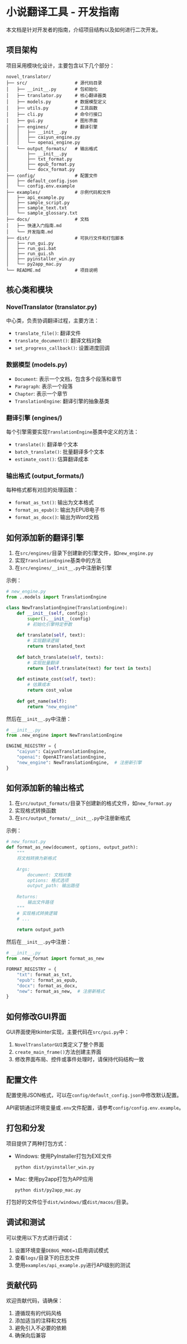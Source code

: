 # 小说翻译工具 - 开发指南

本文档是针对开发者的指南，介绍项目结构以及如何进行二次开发。

## 项目架构

项目采用模块化设计，主要包含以下几个部分：

```
novel_translator/
├── src/                  # 源代码目录
│   ├── __init__.py       # 包初始化
│   ├── translator.py     # 核心翻译器类
│   ├── models.py         # 数据模型定义
│   ├── utils.py          # 工具函数
│   ├── cli.py            # 命令行接口
│   ├── gui.py            # 图形界面
│   ├── engines/          # 翻译引擎
│   │   ├── __init__.py
│   │   ├── caiyun_engine.py
│   │   └── openai_engine.py
│   └── output_formats/   # 输出格式
│       ├── __init__.py
│       ├── txt_format.py
│       ├── epub_format.py
│       └── docx_format.py
├── config/               # 配置文件
│   ├── default_config.json
│   └── config.env.example
├── examples/             # 示例代码和文件
│   ├── api_example.py
│   ├── sample_script.py
│   ├── sample_text.txt
│   └── sample_glossary.txt
├── docs/                 # 文档
│   ├── 快速入门指南.md
│   └── 开发指南.md
├── dist/                 # 可执行文件和打包脚本
│   ├── run_gui.py
│   ├── run_gui.bat
│   ├── run_gui.sh
│   ├── pyinstaller_win.py
│   └── py2app_mac.py
└── README.md             # 项目说明
```

## 核心类和模块

### NovelTranslator (translator.py)

中心类，负责协调翻译过程，主要方法：

- `translate_file()`: 翻译文件
- `translate_document()`: 翻译文档对象
- `set_progress_callback()`: 设置进度回调

### 数据模型 (models.py)

- `Document`: 表示一个文档，包含多个段落和章节
- `Paragraph`: 表示一个段落
- `Chapter`: 表示一个章节
- `TranslationEngine`: 翻译引擎的抽象基类

### 翻译引擎 (engines/)

每个引擎需要实现`TranslationEngine`基类中定义的方法：

- `translate()`: 翻译单个文本
- `batch_translate()`: 批量翻译多个文本
- `estimate_cost()`: 估算翻译成本

### 输出格式 (output_formats/)

每种格式都有对应的处理函数：

- `format_as_txt()`: 输出为文本格式
- `format_as_epub()`: 输出为EPUB电子书
- `format_as_docx()`: 输出为Word文档

## 如何添加新的翻译引擎

1. 在`src/engines/`目录下创建新的引擎文件，如`new_engine.py`
2. 实现`TranslationEngine`基类中的方法
3. 在`src/engines/__init__.py`中注册新引擎

示例：

```python
# new_engine.py
from ..models import TranslationEngine

class NewTranslationEngine(TranslationEngine):
    def __init__(self, config):
        super().__init__(config)
        # 初始化引擎特定参数
        
    def translate(self, text):
        # 实现翻译逻辑
        return translated_text
        
    def batch_translate(self, texts):
        # 实现批量翻译
        return [self.translate(text) for text in texts]
        
    def estimate_cost(self, text):
        # 估算成本
        return cost_value
        
    def get_name(self):
        return "new_engine"
```

然后在`__init__.py`中注册：

```python
# __init__.py
from .new_engine import NewTranslationEngine

ENGINE_REGISTRY = {
    "caiyun": CaiyunTranslationEngine,
    "openai": OpenAITranslationEngine,
    "new_engine": NewTranslationEngine,  # 注册新引擎
}
```

## 如何添加新的输出格式

1. 在`src/output_formats/`目录下创建新的格式文件，如`new_format.py`
2. 实现格式转换函数
3. 在`src/output_formats/__init__.py`中注册新格式

示例：

```python
# new_format.py
def format_as_new(document, options, output_path):
    """
    将文档转换为新格式
    
    Args:
        document: 文档对象
        options: 格式选项
        output_path: 输出路径
        
    Returns:
        输出文件路径
    """
    # 实现格式转换逻辑
    # ...
    
    return output_path
```

然后在`__init__.py`中注册：

```python
# __init__.py
from .new_format import format_as_new

FORMAT_REGISTRY = {
    "txt": format_as_txt,
    "epub": format_as_epub,
    "docx": format_as_docx,
    "new": format_as_new,  # 注册新格式
}
```

## 如何修改GUI界面

GUI界面使用tkinter实现，主要代码在`src/gui.py`中：

1. `NovelTranslatorGUI`类定义了整个界面
2. `create_main_frame()`方法创建主界面
3. 修改界面布局、控件或事件处理时，请保持代码结构一致

## 配置文件

配置使用JSON格式，可以在`config/default_config.json`中修改默认配置。

API密钥通过环境变量或`.env`文件配置，请参考`config/config.env.example`。

## 打包和分发

项目提供了两种打包方式：

- Windows: 使用PyInstaller打包为EXE文件
  ```
  python dist/pyinstaller_win.py
  ```

- Mac: 使用py2app打包为APP应用
  ```
  python dist/py2app_mac.py
  ```

打包好的文件位于`dist/windows/`或`dist/macos/`目录。

## 调试和测试

可以使用以下方式进行调试：

1. 设置环境变量`DEBUG_MODE=1`启用调试模式
2. 查看`logs/`目录下的日志文件
3. 使用`examples/api_example.py`进行API级别的测试

## 贡献代码

欢迎贡献代码，请确保：

1. 遵循现有的代码风格
2. 添加适当的注释和文档
3. 避免引入不必要的依赖
4. 确保向后兼容 